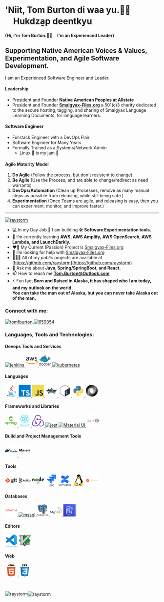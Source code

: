 <!--
<h1 align="center" style="margin-bottom: 0">
  'Niit, Tom Burton di waa yu. Hukdza̱p deentkyu
</h1>
<h4 align="center">(Hi, I'm Tom Burton.👋🏽  &nbsp;&nbsp;&nbsp;&nbsp;I'm an Experienced Leader)</h4>
<h3 align="center">Supporting Native American Voices & Values, Experimentation, and Agile Software Development.</h3>
-->
'Niit, Tom Burton di waa yu.👋🏽  &nbsp;&nbsp;&nbsp;&nbsp;Hukdza̱p deentkyu
========================================================================
#### (Hi, I'm Tom Burton.👋🏽  &nbsp;&nbsp;&nbsp;&nbsp;I'm an Experienced Leader)

Supporting Native American Voices & Values, Experimentation, and Agile Software Development.
--------------------------------------------------------------------------------------------

<!-- TODO: Banner Image, store in an images folder in this repository.
![Banner Image Representing Tom Burton](URL_TO_FILE_HERE)
-->

I am an Experienced Software Engineer and Leader.

#### Leadership
  * President and Founder **Native American Peoples at Allstate**
  * President and Founder **[Smalgyax-Files.org](https://smalgyax-files.org)**
    a 501(c)3 charity dedicated to the secure hosting, tagging, and sharing of Smalgyax Language Learning Documents, for language learners.

#### Software Engineer
  * Fullstack Engineer with a DevOps Flair
  * Software Engineer for Many Years
  * Formally Trained as a Systems/Network Admin
    * Linux 🐧 is my jam 🎸
  
#### Agile Maturity Model
   1.  **Do Agile** (Follow the process, but don't resistent to change)
   2.  **Be Agile** (Use the Process, and are able to change/redirect as need warrants)
   3.  **DevOps/Automation** (Clean up Processes, remove as many manual steps as possible from releasing, while still being safe.)
   4.  **Experimentation** (Once Teams are agile, and releasing is easy, then you can experiment, monitor, and improve faster.)

---------

<p align="left"> 
  <a href="https://github.com/ryo-ma/github-profile-trophy">
    <img src="https://github-profile-trophy.vercel.app/?username=raystorm" alt="raystorm" />
  </a>
</p>

- 💻 In my Day Job 👔 I am building 🛠 **Software Experimentation tools.**
- 🌱 I’m currently learning **AWS, AWS Amplify, AWS OpenSearch, AWS Lambda, and LaunchDarkly.**
- ❤️‍🔥 My Current (Passion) Project is [Smalgyax-Files.org](https://github.com/raystorm/hukdzen)
- 🤝 I’m looking for help with [Smalgyax-Files.org](https://github.com/raystorm/hukdzen)
- 👨🏻‍💻 All of my *public* projects are available at [https://github.com/raystorm](https://github.com/raystorm)
- 💬 Ask me about **Java, Spring/SpringBoot, and React.**
- 📫 How to reach me **Tom.Burton@Outlook.com**
- ⚡ Fun fact **Born and Raised in Alaska, it has shaped who I am today, and my outlook on the world.  
                You can take the man out of Alaska, but you can never take Alaska out of the man.**

### Connect with me:

<p align="left">
    <a href="https://linkedin.com/in/tomfburton" target="blank">
        <img src="https://raw.githubusercontent.com/rahuldkjain/github-profile-readme-generator/master/src/images/icons/Social/linked-in-alt.svg"
             align="center" alt="tomfburton" height="30" width="40" />
    </a>
    <a href="https://stackoverflow.com/users/659354" target="blank">
        <img src="https://raw.githubusercontent.com/rahuldkjain/github-profile-readme-generator/master/src/images/icons/Social/stack-overflow.svg"
             align="center" alt="659354" height="30" width="40" />
    </a>
</p>

### Languages, Tools and Technologies:

#### Devops Tools and Services
  
<a href="https://www.jenkins.io" target="_blank" rel="noreferrer">
    <img src="https://www.vectorlogo.zone/logos/jenkins/jenkins-icon.svg" alt="jenkins" width="40" height="40"/>
</a>
<a href="https://aws.amazon.com" target="_blank" rel="noreferrer">
    <img src="https://raw.githubusercontent.com/devicons/devicon/master/icons/amazonwebservices/amazonwebservices-original-wordmark.svg"
         alt="aws" width="40" height="40"/>
</a> 
<a href="https://www.docker.com/" target="_blank" rel="noreferrer">
    <img src="https://raw.githubusercontent.com/devicons/devicon/master/icons/docker/docker-original-wordmark.svg"
         alt="docker" width="40" height="40"/>
</a>
<a href="https://kubernetes.io" target="_blank" rel="noreferrer">
   <img src="https://www.vectorlogo.zone/logos/kubernetes/kubernetes-icon.svg" alt="kubernetes" width="40" height="40"/>
</a>

#### Languages 

<a href="https://www.java.com" target="_blank" rel="noreferrer">
     <img src="https://raw.githubusercontent.com/devicons/devicon/master/icons/java/java-original.svg" alt="java"
          width="40" height="40"/> 
</a>
<a href="https://www.typescriptlang.org/" target="_blank" rel="noreferrer">
   <img src="https://raw.githubusercontent.com/devicons/devicon/master/icons/typescript/typescript-original.svg"
        alt="typescript" width="40" height="40"/>
</a>
<a href="https://developer.mozilla.org/en-US/docs/Web/JavaScript" target="_blank" rel="noreferrer">
    <img src="https://raw.githubusercontent.com/devicons/devicon/master/icons/javascript/javascript-original.svg"
         alt="javascript" width="40" height="40"/>
</a>
<a href="http://www.groovy-lang.org/" target="_blank" rel="noreferrer">
    <img src="https://raw.githubusercontent.com/devicons/devicon/master/icons/groovy/groovy-original.svg"
         alt="groovy" width="40" height="40"/>
</a>
<a href="https://www.gnu.org/software/bash/" target="_blank" rel="noreferrer" >
    <img src="https://raw.githubusercontent.com/devicons/devicon/master/icons/bash/bash-original.svg" 
         width="40" height="40" alt="GNU Bash" />
</a>
<a href="https://www.python.org" target="_blank" rel="noreferrer">
   <img src="https://raw.githubusercontent.com/devicons/devicon/master/icons/python/python-original.svg"
        alt="python" width="40" height="40"/>
</a>
<a href="https://www.json.org/json-en.html" target="_blank" rel="noreferrer">
   <img src="https://raw.githubusercontent.com/devicons/devicon/master/icons/json/json-original.svg"
        alt="json" width="40" height="40"/>
</a>


#### Frameworks and Libraries

<a href="https://spring.io/" target="_blank" rel="noreferrer">
   <!-- <img src="https://www.vectorlogo.zone/logos/springio/springio-icon.svg" alt="spring" width="40" height="40"/> -->
   <img src="https://raw.githubusercontent.com/devicons/devicon/master/icons/spring/spring-original-wordmark.svg"
        alt="spring" width="40" height="40"/>
</a>
<a href="https://reactjs.org/" target="_blank" rel="noreferrer">
   <img src="https://raw.githubusercontent.com/devicons/devicon/master/icons/react/react-original-wordmark.svg"
        alt="react" width="40" height="40"/>
</a>
<a href="https://redux.js.org" target="_blank" rel="noreferrer">
   <img src="https://raw.githubusercontent.com/devicons/devicon/master/icons/redux/redux-original.svg" alt="redux"
        width="40" height="40"/>
</a>
<a href="https://jestjs.io" target="_blank" rel="noreferrer">
   <img src="https://www.vectorlogo.zone/logos/jestjsio/jestjsio-icon.svg" alt="jest" width="40" height="40"/>
</a>
<a href="https://mui.com/" target="_blank" rel="noreferrer">
   <img src="https://raw.githubusercontent.com/danielcranney/readme-generator/main/public/icons/skills/materialui-colored.svg"
        width="40" height="40" alt="Material UI" />
</a>
<a href="https://junit.org/junit5/" target="_blank" rel="noreferrer">
   <img src="https://raw.githubusercontent.com/devicons/devicon/master/icons/junit/junit-original-wordmark.svg"
        width="40" height="40" alt="JUnit" />
</a>

#### Build and Project Management Tools

<a href="https://gradle.org/" target="_blank" rel="noreferrer">
   <img src="https://raw.githubusercontent.com/devicons/devicon/master/icons/gradle/gradle-original-wordmark.svg"
        width="40" height="40" alt="Gradle" />
</a>
<a href="https://maven.apache.org/" target="_blank" rel="noreferrer">
   <img src="https://raw.githubusercontent.com/devicons/devicon/master/icons/maven/maven-original-wordmark.svg"
        width="40" height="40" alt="Maven" />
</a>


#### Tools
 
<a href="https://git-scm.com/" target="_blank" rel="noreferrer">
    <img src="https://raw.githubusercontent.com/devicons/devicon/master/icons/git/git-original-wordmark.svg"
         alt="git" width="40" height="40"/> 
</a>
<a href="https://kafka.apache.org/" target="_blank" rel="noreferrer">
   <img src="https://raw.githubusercontent.com/devicons/devicon/master/icons/apachekafka/apachekafka-original-wordmark.svg"
        alt="kafka" width="40" height="40"/>
</a>
<a href="https://nodejs.org" target="_blank" rel="noreferrer">
   <img src="https://raw.githubusercontent.com/devicons/devicon/master/icons/nodejs/nodejs-original-wordmark.svg"
        alt="nodejs" width="40" height="40"/>
</a>
<a href="https://www.atlassian.com/software/jira" target="_blank" rel="noreferrer">
   <img src="https://raw.githubusercontent.com/devicons/devicon/master/icons/jira/jira-original-wordmark.svg"
        alt="nodejs" width="40" height="40"/>
</a>
<a href="https://www.atlassian.com/software/confluence" target="_blank" rel="noreferrer">
   <img src="https://raw.githubusercontent.com/devicons/devicon/master/icons/confluence/confluence-original-wordmark.svg"
        alt="nodejs" width="40" height="40"/>
</a>
<a href="https://www.linux.org/" target="_blank" rel="noreferrer">
   <img src="https://raw.githubusercontent.com/devicons/devicon/master/icons/linux/linux-original.svg" alt="linux"
        width="40" height="40"/>
</a>
<a href="https://postman.com" target="_blank" rel="noreferrer">
   <img src="https://raw.githubusercontent.com/devicons/devicon/master/icons/postman/postman-original-wordmark.svg"
        alt="postman" width="40" height="40"/>
</a>

#### Databases

<a href="https://www.oracle.com/" target="_blank" rel="noreferrer">
   <img src="https://raw.githubusercontent.com/devicons/devicon/master/icons/oracle/oracle-original.svg" alt="oracle"
        width="40" height="40"/>
</a>
<a href="https://www.microsoft.com/en-us/sql-server" target="_blank" rel="noreferrer">
   <img src="https://www.svgrepo.com/show/303229/microsoft-sql-server-logo.svg" alt="mssql" width="40" height="40"/>
</a>
<a href="https://www.postgresql.org" target="_blank" rel="noreferrer">
   <img src="https://raw.githubusercontent.com/devicons/devicon/master/icons/postgresql/postgresql-original-wordmark.svg"
        alt="postgresql" width="40" height="40"/>
</a>
<a href="https://www.mysql.com/" target="_blank" rel="noreferrer">
   <img src="https://raw.githubusercontent.com/devicons/devicon/master/icons/mysql/mysql-original-wordmark.svg"
        alt="mysql" width="40" height="40"/>
</a>
<a href="https://aws.amazon.com/dynamodb/" target="_blank" rel="noreferrer">
   <img src="https://raw.githubusercontent.com/devicons/devicon/master/icons/dynamodb/dynamodb-original.svg"
        alt="DynamoDB" width="40" height="40"/>
</a>

#### Editors

<a href="https://code.visualstudio.com/" target="_blank" rel="noreferrer">
   <img src="https://raw.githubusercontent.com/devicons/devicon/master/icons/vscode/vscode-original-wordmark.svg"
        width="40" height="40" alt="VS Code" />
  </a>
<a href="https://www.vim.org/" target="_blank" rel="noreferrer">
   <img src="https://raw.githubusercontent.com/devicons/devicon/master/icons/vim/vim-original.svg"
        width="40" height="40" alt="Vim" />
</a>

#### Web
<a href="https://developer.mozilla.org/en-US/docs/Glossary/HTML5" target="_blank" rel="noreferrer">
   <img src="https://raw.githubusercontent.com/devicons/devicon/master/icons/html5/html5-original-wordmark.svg"
        width="40" height="40" alt="HTML5" />
</a>
<a href="https://www.w3.org/TR/CSS/#css" target="_blank" rel="noreferrer">
   <img src="https://raw.githubusercontent.com/devicons/devicon/master/icons/css3/css3-original-wordmark.svg"
        width="40" height="40" alt="CSS3" />
</a>

<p>&nbsp;</p>

<p>
  <img src="https://github-readme-stats.vercel.app/api/top-langs?username=raystorm&show_icons=true&locale=en&layout=compact"
       align="left" alt="raystorm" />
</p>

<p>
  <img src="https://github-readme-stats.vercel.app/api?username=raystorm&show_icons=true&title_color=000000&locale=en"
       align="center" alt="raystorm" />
</p>
